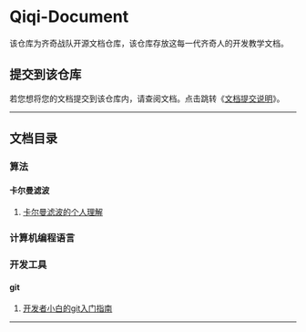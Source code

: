 # Qiqi-Document

该仓库为齐奇战队开源文档仓库，该仓库存放这每一代齐奇人的开发教学文档。

## 提交到该仓库

若您想将您的文档提交到该仓库内，请查阅文档。点击跳转《[文档提交说明](文档仓库使用/提交说明/提交说明.md)》。

---

## 文档目录

### 算法

#### 卡尔曼滤波

1. [卡尔曼滤波的个人理解](算法/卡尔曼滤波/kalman%20filter的个人理解/kalman-filter-的个人理解.md)

### 计算机编程语言

### 开发工具

#### git

1. [开发者小白的git入门指南](开发工具/git/开发者小白的git入门指南/开发者小白的git入门指南.md)

---
